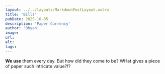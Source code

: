 ```yaml
---
layout: ../../layouts/MarkdownPostLayout.astro
title: 'Bills'
pubDate: 2025-10-05
description: 'Paper Currency'
author: 'Dhyan'
image:
url: 
alt:
tags:
---
```


**We use** them every day. But how did they come to be? WHat gives a piece of paper such intricate value?!?